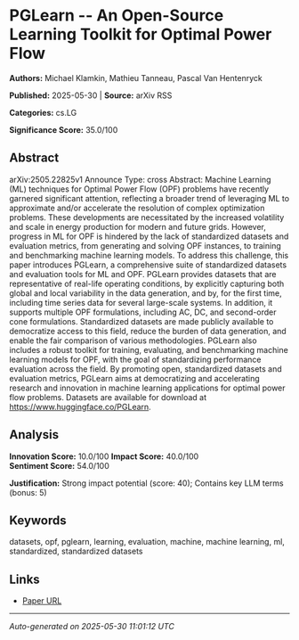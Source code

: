 # PGLearn -- An Open-Source Learning Toolkit for Optimal Power Flow

**Authors:** Michael Klamkin, Mathieu Tanneau, Pascal Van Hentenryck

**Published:** 2025-05-30 | **Source:** arXiv RSS

**Categories:** cs.LG

**Significance Score:** 35.0/100

## Abstract

arXiv:2505.22825v1 Announce Type: cross 
Abstract: Machine Learning (ML) techniques for Optimal Power Flow (OPF) problems have recently garnered significant attention, reflecting a broader trend of leveraging ML to approximate and/or accelerate the resolution of complex optimization problems. These developments are necessitated by the increased volatility and scale in energy production for modern and future grids. However, progress in ML for OPF is hindered by the lack of standardized datasets and evaluation metrics, from generating and solving OPF instances, to training and benchmarking machine learning models. To address this challenge, this paper introduces PGLearn, a comprehensive suite of standardized datasets and evaluation tools for ML and OPF. PGLearn provides datasets that are representative of real-life operating conditions, by explicitly capturing both global and local variability in the data generation, and by, for the first time, including time series data for several large-scale systems. In addition, it supports multiple OPF formulations, including AC, DC, and second-order cone formulations. Standardized datasets are made publicly available to democratize access to this field, reduce the burden of data generation, and enable the fair comparison of various methodologies. PGLearn also includes a robust toolkit for training, evaluating, and benchmarking machine learning models for OPF, with the goal of standardizing performance evaluation across the field. By promoting open, standardized datasets and evaluation metrics, PGLearn aims at democratizing and accelerating research and innovation in machine learning applications for optimal power flow problems. Datasets are available for download at https://www.huggingface.co/PGLearn.

## Analysis

**Innovation Score:** 10.0/100
**Impact Score:** 40.0/100  
**Sentiment Score:** 54.0/100

**Justification:** Strong impact potential (score: 40); Contains key LLM terms (bonus: 5)

## Keywords

datasets, opf, pglearn, learning, evaluation, machine, machine learning, ml, standardized, standardized datasets

## Links

- [Paper URL](https://arxiv.org/abs/2505.22825)

---
*Auto-generated on 2025-05-30 11:01:12 UTC*
